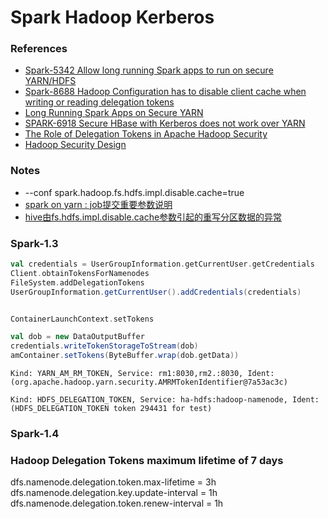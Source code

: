 # Spark Hadoop Kerberos

### References
- [Spark-5342 Allow long running Spark apps to run on secure YARN/HDFS](https://issues.apache.org/jira/browse/SPARK-5342)
- [Spark-8688 Hadoop Configuration has to disable client cache when writing or reading delegation tokens](https://issues.apache.org/jira/browse/SPARK-8688)
- [Long Running Spark Apps on Secure YARN](https://issues.apache.org/jira/secure/attachment/12693526/SparkYARN.pdf)
- [SPARK-6918 Secure HBase with Kerberos does not work over YARN](https://issues.apache.org/jira/browse/SPARK-6918)
- [The Role of Delegation Tokens in Apache Hadoop Security](http://hortonworks.com/blog/the-role-of-delegation-tokens-in-apache-hadoop-security/)
- [Hadoop Security Design](http://www.valleytalk.org/wp-content/uploads/2013/03/hadoop-security-design.pdf)

### Notes
- --conf spark.hadoop.fs.hdfs.impl.disable.cache=true
- [spark on yarn : job提交重要参数说明](http://www.boywell.com/Spark/job-submit-parameters-setting-of-spark-on-yarn.html)
- [hive由fs.hdfs.impl.disable.cache参数引起的重写分区数据的异常](http://blog.csdn.net/jyl1798/article/details/42521789)

### Spark-1.3
```scala
val credentials = UserGroupInformation.getCurrentUser.getCredentials
Client.obtainTokensForNamenodes
FileSystem.addDelegationTokens
UserGroupInformation.getCurrentUser().addCredentials(credentials)


ContainerLaunchContext.setTokens

val dob = new DataOutputBuffer
credentials.writeTokenStorageToStream(dob)
amContainer.setTokens(ByteBuffer.wrap(dob.getData))
```

```
Kind: YARN_AM_RM_TOKEN, Service: rm1:8030,rm2.:8030, Ident: (org.apache.hadoop.yarn.security.AMRMTokenIdentifier@7a53ac3c)

Kind: HDFS_DELEGATION_TOKEN, Service: ha-hdfs:hadoop-namenode, Ident: (HDFS_DELEGATION_TOKEN token 294431 for test)
```

### Spark-1.4

### Hadoop Delegation Tokens maximum lifetime of 7 days
dfs.namenode.delegation.token.max-lifetime = 3h
dfs.namenode.delegation.key.update-interval = 1h
dfs.namenode.delegation.token.renew-interval = 1h
